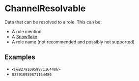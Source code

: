 # ChannelResolvable

Data that can be resolved to a role. This can be:

- A role mention
- A [Snowflake](./Snowflake.md)
- A role name (not recommended and possibly not supported)

## Examples

- `<@&827910959871164486>`
- `827910959871164486`
